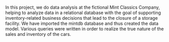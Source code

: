 In this project, we do data analysis at the fictional Mint Classics Company,
helping to analyze data in a relational database with the goal of supporting inventory-related business decisions that lead to the closure of a storage facility.
We have imported the mintdb database and thus created the data model. Various queries were written in order to realize the true nature of the sales and inventory of the cars.

